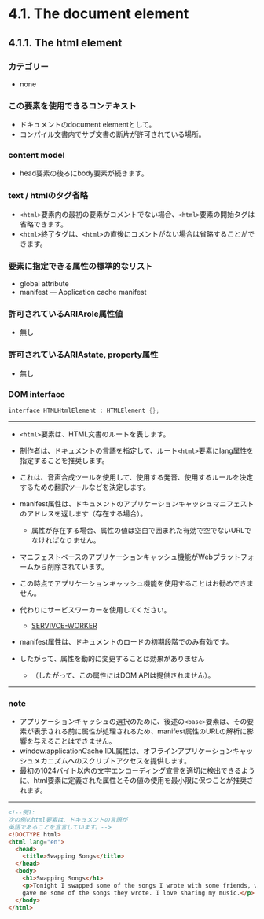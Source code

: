 # 4.1. The document element

## 4.1.1. The html element

### カテゴリー
- none

### この要素を使用できるコンテキスト
- ドキュメントのdocument elementとして。
- コンパイル文書内でサブ文書の断片が許可されている場所。

### content model
- head要素の後ろにbody要素が続きます。

### text / htmlのタグ省略
- `<html>`要素内の最初の要素がコメントでない場合、`<html>`要素の開始タグは省略できます。
- `<html>`終了タグは、`<html>`の直後にコメントがない場合は省略することができます。


### 要素に指定できる属性の標準的なリスト
- global attribute
- manifest — Application cache manifest

### 許可されているARIArole属性値
- 無し


### 許可されているARIAstate, property属性
- 無し


### DOM interface
```c
interface HTMLHtmlElement : HTMLElement {};
```

***

- `<html>`要素は、HTML文書のルートを表します。
- 制作者は、ドキュメントの言語を指定して、ルート`<html>`要素にlang属性を指定することを推奨します。
- これは、音声合成ツールを使用して、使用する発音、使用するルールを決定するための翻訳ツールなどを決定します。


- manifest属性は、ドキュメントのアプリケーションキャッシュマニフェストのアドレスを返します（存在する場合）。
    - 属性が存在する場合、属性の値は空白で囲まれた有効で空でないURLでなければなりません。

- マニフェストベースのアプリケーションキャッシュ機能がWebプラットフォームから削除されています。
- この時点でアプリケーションキャッシュ機能を使用することはお勧めできません。
- 代わりにサービスワーカーを使用してください。
    - [SERVIVCE-WORKER](https://www.w3.org/TR/html/references.html#biblio-service-workers)


- manifest属性は、ドキュメントのロードの初期段階でのみ有効です。
- したがって、属性を動的に変更することは効果がありません
    - （したがって、この属性にはDOM APIは提供されません）。


***
### note
- アプリケーションキャッシュの選択のために、後述の`<base>`要素は、その要素が表示される前に属性が処理されるため、manifest属性のURLの解析に影響を与えることはできません。
- window.applicationCache IDL属性は、オフラインアプリケーションキャッシュメカニズムへのスクリプトアクセスを提供します。
- 最初の1024バイト以内の文字エンコーディング宣言を適切に検出できるように、html要素に定義された属性とその値の使用を最小限に保つことが推奨されます。
***

```html
<!--例1:
次の例のhtml要素は、ドキュメントの言語が
英語であることを宣言しています。-->
<!DOCTYPE html>
<html lang="en">
  <head>
    <title>Swapping Songs</title>
  </head>
  <body>
    <h1>Swapping Songs</h1>
    <p>Tonight I swapped some of the songs I wrote with some friends, who
    gave me some of the songs they wrote. I love sharing my music.</p>
  </body>
</html>
```
